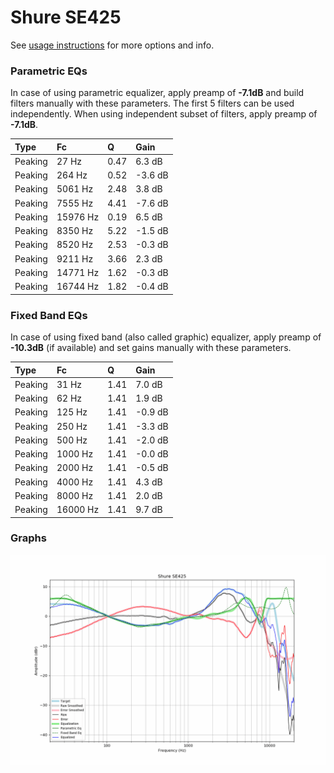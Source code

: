 # Shure SE425
See [usage instructions](https://github.com/jaakkopasanen/AutoEq#usage) for more options and info.

### Parametric EQs
In case of using parametric equalizer, apply preamp of **-7.1dB** and build filters manually
with these parameters. The first 5 filters can be used independently.
When using independent subset of filters, apply preamp of **-7.1dB**.

| Type    | Fc       |    Q | Gain    |
|:--------|:---------|:-----|:--------|
| Peaking | 27 Hz    | 0.47 | 6.3 dB  |
| Peaking | 264 Hz   | 0.52 | -3.6 dB |
| Peaking | 5061 Hz  | 2.48 | 3.8 dB  |
| Peaking | 7555 Hz  | 4.41 | -7.6 dB |
| Peaking | 15976 Hz | 0.19 | 6.5 dB  |
| Peaking | 8350 Hz  | 5.22 | -1.5 dB |
| Peaking | 8520 Hz  | 2.53 | -0.3 dB |
| Peaking | 9211 Hz  | 3.66 | 2.3 dB  |
| Peaking | 14771 Hz | 1.62 | -0.3 dB |
| Peaking | 16744 Hz | 1.82 | -0.4 dB |

### Fixed Band EQs
In case of using fixed band (also called graphic) equalizer, apply preamp of **-10.3dB**
(if available) and set gains manually with these parameters.

| Type    | Fc       |    Q | Gain    |
|:--------|:---------|:-----|:--------|
| Peaking | 31 Hz    | 1.41 | 7.0 dB  |
| Peaking | 62 Hz    | 1.41 | 1.9 dB  |
| Peaking | 125 Hz   | 1.41 | -0.9 dB |
| Peaking | 250 Hz   | 1.41 | -3.3 dB |
| Peaking | 500 Hz   | 1.41 | -2.0 dB |
| Peaking | 1000 Hz  | 1.41 | -0.0 dB |
| Peaking | 2000 Hz  | 1.41 | -0.5 dB |
| Peaking | 4000 Hz  | 1.41 | 4.3 dB  |
| Peaking | 8000 Hz  | 1.41 | 2.0 dB  |
| Peaking | 16000 Hz | 1.41 | 9.7 dB  |

### Graphs
![](./Shure%20SE425.png)